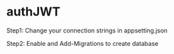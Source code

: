 # authJWT

Step1: Change your connection strings in appsetting.json

Step2: Enable and Add-Migrations to create database
